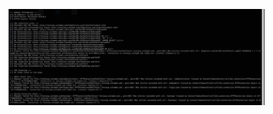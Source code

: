 ![Logo](https://github.com/BuhHunter/python-automated-security-testing/blob/main/start.jpeg?raw=true)
